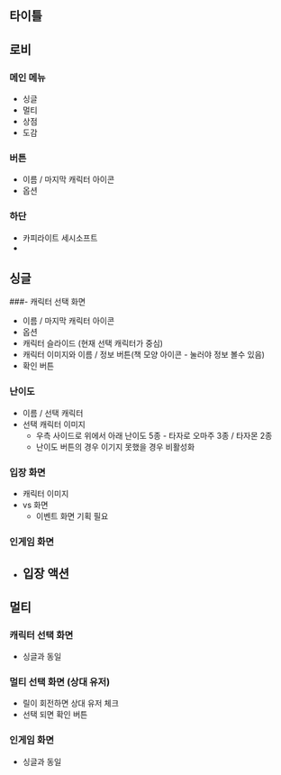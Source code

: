 ## 타이틀
## 로비
### 메인 메뉴
- 싱글
- 멀티
- 상점
- 도감

### 버튼
- 이름 / 마지막 캐릭터 아이콘
- 옵션

### 하단
- 카피라이트 세시소프트
- 
## 싱글
###- 캐릭터 선택 화면 
  - 이름 / 마지막 캐릭터 아이콘 
  - 옵션
  - 캐릭터 슬라이드 (현재 선택 캐릭터가 중심)
  - 캐릭터 이미지와 이름 / 정보 버튼(책 모양 아이콘 - 눌러야 정보 볼수 있음)
  - 확인 버튼

### 난이도 
  - 이름 / 선택 캐릭터 
  - 선택 캐릭터 이미지 
    - 우측 사이드로 위에서 아래 난이도 5종 - 타자로 오마주 3종 / 타자몬 2종 
    - 난이도 버튼의 경우 이기지 못했을 경우 비활성화

### 입장 화면
  - 캐릭터 이미지 
  - vs 화면
    - 이벤트 화면 기획 필요    

### 인게임 화면 
  - 입장 액션
    -  

## 멀티
### 캐릭터 선택 화면 
  - 싱글과 동일
### 멀티 선택 화면 (상대 유저)
  - 릴이 회전하면 상대 유저 체크
  - 선택 되면 확인 버튼 
### 인게임 화면 
  - 싱글과 동일




